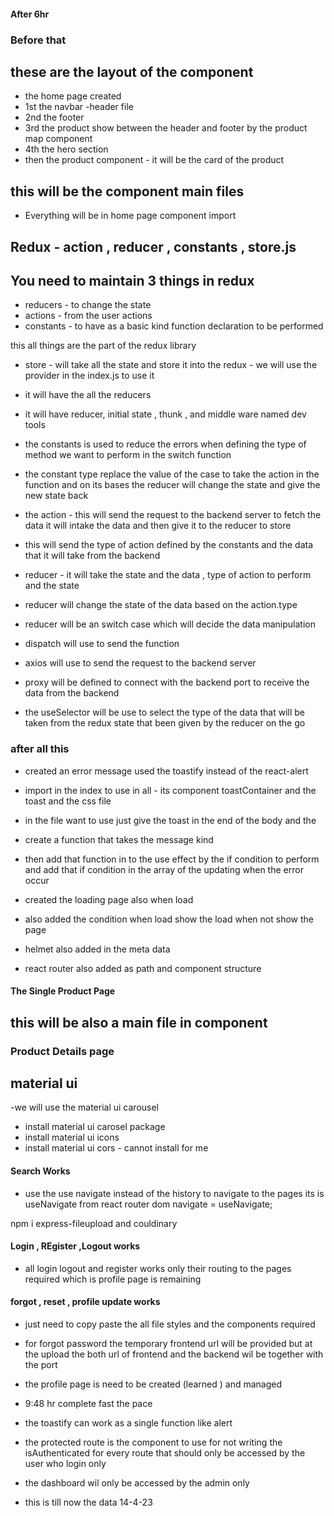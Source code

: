 #### After 6hr 

### Before that 
## these are the layout of the component
- the home page created
- 1st the navbar -header file
- 2nd the footer 
- 3rd the product show between the header and footer by the product map component
- 4th the hero section
- then the product component - it will be the card of the product 
## this will be the component main files 
- Everything will be in home page component import 
## Redux - action , reducer , constants , store.js
## You need to maintain 3 things in redux
- reducers - to change the state
- actions - from the user actions
- constants - to have as a basic kind function declaration
 to be performed




this all things are the part of the redux library

- store - will take all the state and store it into the redux - we will use the provider in the index.js to use it
- it will have the all the reducers 
- it will have reducer, initial state , thunk , and middle ware named dev tools


- the constants is used to reduce the errors when defining the type of method we want to perform in the switch function
- the constant type replace the value of the case to take the action in the function and on its bases the reducer will change the state and give the new state back

- the action - this will send the request to the backend server to fetch the data it will intake the data and then give it to the reducer to store
- this will send the type of action defined by the constants
and the data that it will take from the backend

- reducer - it will take the state and the data , type of action to perform and the state
- reducer will change the state of the data based on the action.type
- reducer will be an switch case which will decide the data manipulation

- dispatch will use to send the function 
- axios will use to send the request to the backend server
- proxy will be defined to connect with the backend port to receive the data from the backend
- the useSelector will be use to select the type of the data that will be taken from the redux state that been given by the reducer on the go


### after all this
- created an error message used the toastify instead of the react-alert 
- import in the index to use in all - its component toastContainer and the toast
and the css file
- in the file want to use just give the toast in the end of the body and the 
- create a function that takes the message kind
- then add that function in to the use effect by the if condition to perform and add that if condition in the array of the updating when the error occur


- created the loading page also when load 
- also added the condition when load show the load when not show the page

- helmet also added in the meta data

- react router also added as path and component structure

#### The Single Product Page
## this will be also a main file in component
### Product Details page
## material ui
-we will use the material ui carousel
- install material ui carosel package 
- install material ui icons 
- install material ui cors - cannot install for me


#### Search Works
- use the use navigate instead of the history to navigate to the pages its is 
useNavigate from react router dom 
navigate = useNavigate;



npm i express-fileupload and couldinary


#### Login , REgister ,Logout works
- all login logout and register works only their routing to the pages required which is profile page is remaining


#### forgot , reset , profile update works 
- just need to copy paste the all file styles and the components required 
- for forgot password the temporary frontend url will be provided but at the upload the both url of frontend and the backend wil be together with the port

- the profile page is need to be created (learned ) and managed 

- 9:48 hr complete fast the pace

- the toastify can work as a single function like alert 
- the protected route is the component to use for not writing the isAuthenticated for every route that should only be accessed by the user who login only 
- the dashboard wil only be accessed by the admin only 

- this is till now the data 14-4-23